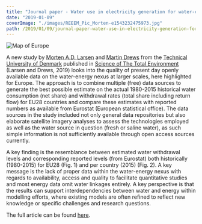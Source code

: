 ```yaml
---
title: "Journal paper - Water use in electricity generation for water-energy nexus analyses: The European case"
date: "2019-01-09"
coverImage: "./images/REEEM_Pic_Morten-e1543232475973.jpg"
path: /2019/01/09/journal-paper-water-use-in-electricity-generation-for-water-energy-nexus-analyses-the-european-case/
---
```


![Map of Europe](./images/REEEM_Pic_Morten-1024x505.jpg)

A new study by [Morten A.D. Larse](https://www.dtu.dk/service/telefonbog/person?id=90584&cpid=170106&tab=2&qt=dtupublicationquery)[n](https://www.dtu.dk/service/telefonbog/person?id=90584&cpid=170106&tab=2&qt=dtupublicationquery) and [Martin Drews](https://www.dtu.dk/service/telefonbog/person?id=7614&cpid=99213&tab=2&qt=dtupublicationquery) from the [Technical University of Denmark](https://www.dtu.dk/) published in [Science of The Total Environment](https://www.sciencedirect.com/science/article/pii/S0048969718339184?via%3Dihub) (Larsen and Drews, 2019) looks into the quality of present day openly available data on the water-energy nexus at larger scales, here highlighted for Europe. The approach is to combine multiple (free) data sources to generate the best possible estimate on the actual 1980-2015 historical water consumption (net share) and withdrawal rates (total share including return flow) for EU28 countries and compare these estimates with reported numbers as available from Eurostat (European statistical office). The data sources in the study included not only general data repositories but also elaborate satellite imagery analyses to assess the technologies employed as well as the water source in question (fresh or saline water), as such simple information is not sufficiently available through open access sources currently.

A key finding is the resemblance between estimated water withdrawal levels and corresponding reported levels (from Eurostat) both historically (1980-2015) for EU28 (Fig. 1) and per country (2015) (Fig. 2). A key message is the lack of proper data within the water-energy nexus with regards to availability, access and quality to facilitate quantitative studies and most energy data omit water linkages entirely. A key perspective is that the results can support interdependencies between water and energy within modelling efforts, where existing models are often refined to reflect new knowledge or specific challenges and research questions.

The full article can be found [here](https://www.sciencedirect.com/science/article/pii/S0048969718339184?via%3Dihub).
